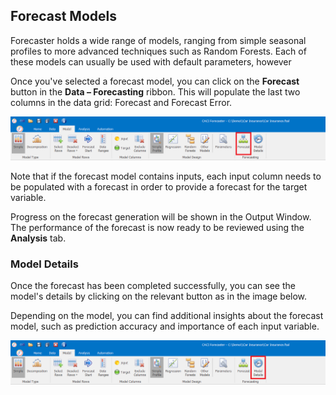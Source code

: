 ## Forecast Models

Forecaster holds a wide range of models, ranging from simple seasonal profiles to more advanced techniques such as Random Forests. Each of these models can usually be used with default parameters, however 


Once you've selected a forecast model, you can click on the **Forecast** button in the **Data – Forecasting** ribbon.  This will populate the last two columns in the data grid: Forecast and Forecast Error.

![Forecast](imgs/Forecasting_Forecast.png)

Note that if the forecast model contains inputs, each input column needs to be populated with a forecast in order to provide a forecast for the target variable.

Progress on the forecast generation will be shown in the Output Window.  The performance of the forecast is now ready to be reviewed using the **Analysis** tab.


### Model Details

Once the forecast has been completed successfully, you can see the model's details by clicking on the relevant button as in the image below.

Depending on the model, you can find additional insights about the forecast model, such as prediction accuracy and importance of each input variable.

![Model Details](imgs/Forecasting_ModelDetails.png)